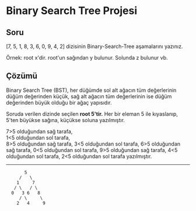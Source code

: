# Binary Search Tree Projesi

## Soru

[7, 5, 1, 8, 3, 6, 0, 9, 4, 2] dizisinin Binary-Search-Tree aşamalarını yazınız.

Örnek: root x'dir. root'un sağından y bulunur. Solunda z bulunur vb.

## Çözümü

Binary Search Tree (BST), her düğümde sol alt ağacın tüm değerlerinin düğüm değerinden küçük, sağ alt ağacın tüm değerlerinin ise düğüm değerinden büyük olduğu bir ağaç yapısıdır.

Soruda verilen dizinde seçilen **root 5'tir.** Her bir eleman 5 ile kıyaslanıp, 5'ten büyükse sağına, küçükse soluna yazılmıştır. 

7>5 olduğundan sağ tarafa,                              
1<5 olduğundan sol tarafa,              
8>5 olduğundan sağ tarafa,
3<5 olduğundan sol tarafa,
6>5 olduğundan sağ tarafa,
0<5 olduğundan sol tarafa,
9>5 olduğundan sağ tarafa,
4<5 olduğundan sol tarafa,
2<5 olduğundan sol tarafa yazılmıştır.

***
           5          
         /   \
        1     7
       / \   / \
      0   3 6   8
         / \     \
        2   4     9
```
